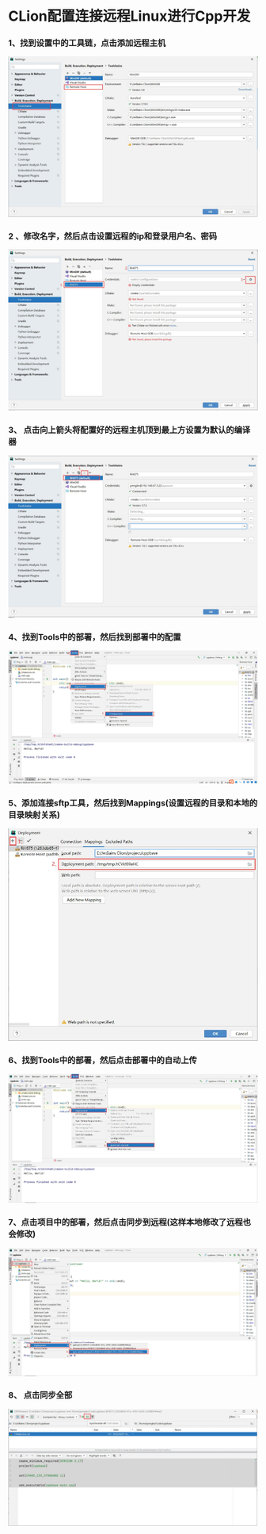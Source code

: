 # CLion配置连接远程Linux进行Cpp开发



### 1、找到设置中的工具链，点击添加远程主机

![](images\01.jpg)



### 2 、修改名字，然后点击设置远程的ip和登录用户名、密码

![](images/02.jpg)



### 3、 点击向上箭头将配置好的远程主机顶到最上方设置为默认的编译器

![](images/03.jpg)



### 4、找到Tools中的部署，然后找到部署中的配置

![](images\04.jpg)



### 5、添加连接sftp工具，然后找到Mappings(设置远程的目录和本地的目录映射关系)

![](images\05.jpg)



### 6、找到Tools中的部署，然后点击部署中的自动上传

![](images/06.jpg)



### 7、点击项目中的部署，然后点击同步到远程(这样本地修改了远程也会修改)

![](images/07.jpg)



### 8、 点击同步全部

![](images/08.jpg)

